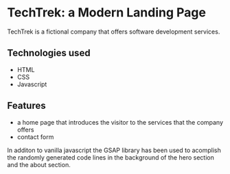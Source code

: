 # TechTrek: a Modern Landing Page
TechTrek is a fictional company that offers software development services.

## Technologies used
- HTML
- CSS
- Javascript

## Features
- a home page that introduces the visitor to the services that the company offers
- contact form


In additon to vanilla javascript the GSAP library has been used to acomplish the randomly generated code lines in the background of the hero section and the about section.
